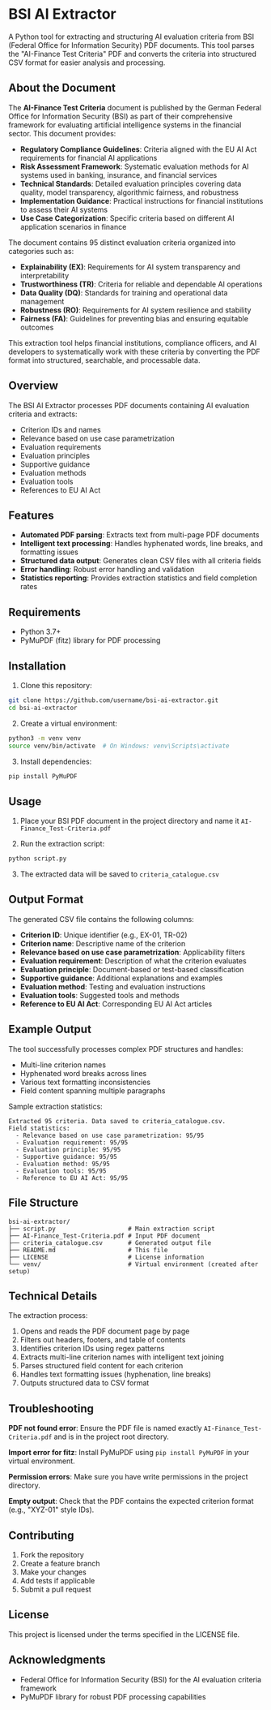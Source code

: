 # BSI AI Extractor

A Python tool for extracting and structuring AI evaluation criteria from BSI (Federal Office for Information Security) PDF documents. This tool parses the "AI-Finance Test Criteria" PDF and converts the criteria into structured CSV format for easier analysis and processing.

## About the Document

The **AI-Finance Test Criteria** document is published by the German Federal Office for Information Security (BSI) as part of their comprehensive framework for evaluating artificial intelligence systems in the financial sector. This document provides:

- **Regulatory Compliance Guidelines**: Criteria aligned with the EU AI Act requirements for financial AI applications
- **Risk Assessment Framework**: Systematic evaluation methods for AI systems used in banking, insurance, and financial services
- **Technical Standards**: Detailed evaluation principles covering data quality, model transparency, algorithmic fairness, and robustness
- **Implementation Guidance**: Practical instructions for financial institutions to assess their AI systems
- **Use Case Categorization**: Specific criteria based on different AI application scenarios in finance

The document contains 95 distinct evaluation criteria organized into categories such as:
- **Explainability (EX)**: Requirements for AI system transparency and interpretability
- **Trustworthiness (TR)**: Criteria for reliable and dependable AI operations
- **Data Quality (DQ)**: Standards for training and operational data management
- **Robustness (RO)**: Requirements for AI system resilience and stability
- **Fairness (FA)**: Guidelines for preventing bias and ensuring equitable outcomes

This extraction tool helps financial institutions, compliance officers, and AI developers to systematically work with these criteria by converting the PDF format into structured, searchable, and processable data.

## Overview

The BSI AI Extractor processes PDF documents containing AI evaluation criteria and extracts:
- Criterion IDs and names
- Relevance based on use case parametrization
- Evaluation requirements
- Evaluation principles
- Supportive guidance
- Evaluation methods
- Evaluation tools
- References to EU AI Act

## Features

- **Automated PDF parsing**: Extracts text from multi-page PDF documents
- **Intelligent text processing**: Handles hyphenated words, line breaks, and formatting issues
- **Structured data output**: Generates clean CSV files with all criteria fields
- **Error handling**: Robust error handling and validation
- **Statistics reporting**: Provides extraction statistics and field completion rates

## Requirements

- Python 3.7+
- PyMuPDF (fitz) library for PDF processing

## Installation

1. Clone this repository:
```bash
git clone https://github.com/username/bsi-ai-extractor.git
cd bsi-ai-extractor
```

2. Create a virtual environment:
```bash
python3 -m venv venv
source venv/bin/activate  # On Windows: venv\Scripts\activate
```

3. Install dependencies:
```bash
pip install PyMuPDF
```

## Usage

1. Place your BSI PDF document in the project directory and name it `AI-Finance_Test-Criteria.pdf`

2. Run the extraction script:
```bash
python script.py
```

3. The extracted data will be saved to `criteria_catalogue.csv`

## Output Format

The generated CSV file contains the following columns:
- **Criterion ID**: Unique identifier (e.g., EX-01, TR-02)
- **Criterion name**: Descriptive name of the criterion
- **Relevance based on use case parametrization**: Applicability filters
- **Evaluation requirement**: Description of what the criterion evaluates
- **Evaluation principle**: Document-based or test-based classification
- **Supportive guidance**: Additional explanations and examples
- **Evaluation method**: Testing and evaluation instructions
- **Evaluation tools**: Suggested tools and methods
- **Reference to EU AI Act**: Corresponding EU AI Act articles

## Example Output

The tool successfully processes complex PDF structures and handles:
- Multi-line criterion names
- Hyphenated word breaks across lines
- Various text formatting inconsistencies
- Field content spanning multiple paragraphs

Sample extraction statistics:
```
Extracted 95 criteria. Data saved to criteria_catalogue.csv.
Field statistics:
  - Relevance based on use case parametrization: 95/95
  - Evaluation requirement: 95/95
  - Evaluation principle: 95/95
  - Supportive guidance: 95/95
  - Evaluation method: 95/95
  - Evaluation tools: 95/95
  - Reference to EU AI Act: 95/95
```

## File Structure

```
bsi-ai-extractor/
├── script.py                    # Main extraction script
├── AI-Finance_Test-Criteria.pdf # Input PDF document
├── criteria_catalogue.csv       # Generated output file
├── README.md                    # This file
├── LICENSE                      # License information
└── venv/                        # Virtual environment (created after setup)
```

## Technical Details

The extraction process:
1. Opens and reads the PDF document page by page
2. Filters out headers, footers, and table of contents
3. Identifies criterion IDs using regex patterns
4. Extracts multi-line criterion names with intelligent text joining
5. Parses structured field content for each criterion
6. Handles text formatting issues (hyphenation, line breaks)
7. Outputs structured data to CSV format

## Troubleshooting

**PDF not found error**: Ensure the PDF file is named exactly `AI-Finance_Test-Criteria.pdf` and is in the project root directory.

**Import error for fitz**: Install PyMuPDF using `pip install PyMuPDF` in your virtual environment.

**Permission errors**: Make sure you have write permissions in the project directory.

**Empty output**: Check that the PDF contains the expected criterion format (e.g., "XYZ-01" style IDs).

## Contributing

1. Fork the repository
2. Create a feature branch
3. Make your changes
4. Add tests if applicable
5. Submit a pull request

## License

This project is licensed under the terms specified in the LICENSE file.

## Acknowledgments

- Federal Office for Information Security (BSI) for the AI evaluation criteria framework
- PyMuPDF library for robust PDF processing capabilities
